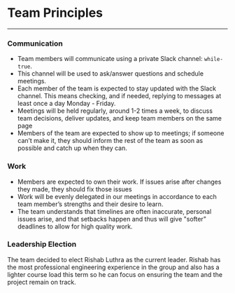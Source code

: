 # Team Principles
---

### Communication
- Team members will communicate using a private Slack channel: `while-true`.
- This channel will be used to ask/answer questions and schedule meetings.
- Each member of the team is expected to stay updated with the Slack channel. This means checking, and if needed, replying to messages at least once a day Monday - Friday.
- Meetings will be held regularly, around 1-2 times a week, to discuss team decisions, deliver updates, and keep team members on the same page
- Members of the team are expected to show up to meetings; if someone can’t make it, they should inform the rest of the team as soon as possible and catch up when they can.

### Work
- Members are expected to own their work. If issues arise after changes they made, they should fix those issues
- Work will be evenly delegated in our meetings in accordance to each team member’s strengths and their desire to learn.
- The team understands that timelines are often inaccurate, personal issues arise, and that setbacks happen and thus will give "softer" deadlines to allow for high quality work.

### Leadership Election

The team decided to elect Rishab Luthra as the current leader. Rishab has the most professional engineering experience in the group and also has a lighter course load this term so he can focus on ensuring the team and the project remain on track.